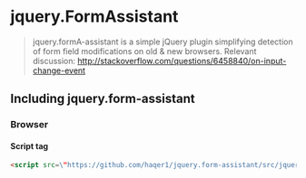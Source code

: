 # jquery.FormAssistant

> jquery.formA-assistant is a simple jQuery plugin simplifying detection of form field modifications on old & new browsers. Relevant discussion: http://stackoverflow.com/questions/6458840/on-input-change-event

## Including jquery.form-assistant

### Browser

#### Script tag

```html
<script src=\"https://github.com/haqer1/jquery.form-assistant/src/jquery.FormAssistant.js\"></script>
```
